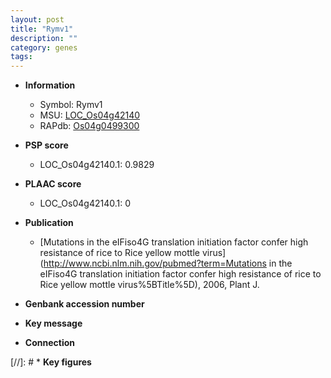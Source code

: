 ```yaml
---
layout: post
title: "Rymv1"
description: ""
category: genes
tags: 
---
```


* **Information**  
    + Symbol: Rymv1  
    + MSU: [LOC_Os04g42140](http://rice.plantbiology.msu.edu/cgi-bin/ORF_infopage.cgi?orf=LOC_Os04g42140)  
    + RAPdb: [Os04g0499300](http://rapdb.dna.affrc.go.jp/viewer/gbrowse_details/irgsp1?name=Os04g0499300)  

* **PSP score**  
    + LOC_Os04g42140.1: 0.9829 

* **PLAAC score**  
    + LOC_Os04g42140.1: 0 

* **Publication**  
    + [Mutations in the eIFiso4G translation initiation factor confer high resistance of rice to Rice yellow mottle virus](http://www.ncbi.nlm.nih.gov/pubmed?term=Mutations in the eIFiso4G translation initiation factor confer high resistance of rice to Rice yellow mottle virus%5BTitle%5D), 2006, Plant J.

* **Genbank accession number**  

* **Key message**  

* **Connection**  

[//]: # * **Key figures**  


